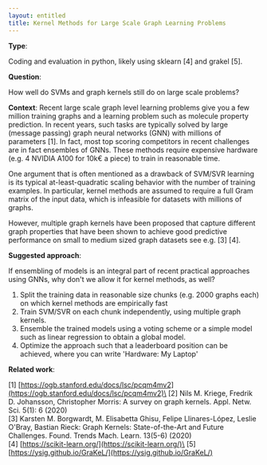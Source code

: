 ```yaml
---
layout: entitled
title: Kernel Methods for Large Scale Graph Learning Problems
---
```


**Type**: 

Coding and evaluation in python, likely using sklearn [4] and grakel [5].


**Question**:

How well do SVMs and graph kernels still do on large scale problems?

**Context**:
Recent large scale graph level learning problems give you a few million training graphs and a learning problem such as molecule property prediction.
In recent years, such tasks are typically solved by large (message passing) graph neural networks (GNN) with millions of parameters [1]. 
In fact, most top scoring competitors in recent challenges are in fact ensembles of GNNs.
These methods require expensive hardware (e.g. 4 NVIDIA A100 for 10k€ a piece) to train in reasonable time.

One argument that is often mentioned as a drawback of SVM/SVR learning is its typical at-least-quadratic scaling behavior with the number of training examples. 
In particular, kernel methods are assumed to require a full Gram matrix of the input data, which is infeasible for datasets with millions of graphs.

However, multiple graph kernels have been proposed that capture different graph properties that have been shown to achieve good predictive performance on small to medium sized graph datasets see e.g. [3] [4].

**Suggested approach**:

If ensembling of models is an integral part of recent practical approaches using GNNs, why don't we allow it for kernel methods, as well?

1. Split the training data in reasonable size chunks (e.g. 2000 graphs each) on which kernel methods are empirically fast
2. Train SVM/SVR on each chunk independently, using multiple graph kernels.
3. Ensemble the trained models using a voting scheme or a simple model such as linear regression to obtain a global model.
4. Optimize the approach such that a leaderboard position can be achieved, where you can write 'Hardware: My Laptop'


**Related work**:


[1] [https://ogb.stanford.edu/docs/lsc/pcqm4mv2](https://ogb.stanford.edu/docs/lsc/pcqm4mv2)\
[2] Nils M. Kriege, Fredrik D. Johansson, Christopher Morris: A survey on graph kernels. Appl. Netw. Sci. 5(1): 6 (2020)\
[3] Karsten M. Borgwardt, M. Elisabetta Ghisu, Felipe Llinares-López, Leslie O'Bray, Bastian Rieck: Graph Kernels: State-of-the-Art and Future Challenges. Found. Trends Mach. Learn. 13(5-6) (2020)\
[4] [https://scikit-learn.org/](https://scikit-learn.org/)\
[5] [https://ysig.github.io/GraKeL/](https://ysig.github.io/GraKeL/)
